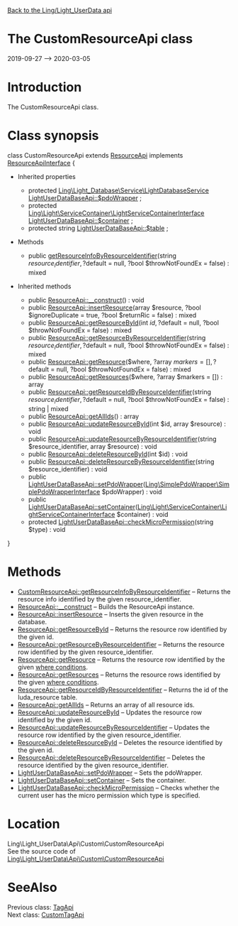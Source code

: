 [Back to the Ling/Light_UserData api](https://github.com/lingtalfi/Light_UserData/blob/master/doc/api/Ling/Light_UserData.md)



The CustomResourceApi class
================
2019-09-27 --> 2020-03-05






Introduction
============

The CustomResourceApi class.



Class synopsis
==============


class <span class="pl-k">CustomResourceApi</span> extends [ResourceApi](https://github.com/lingtalfi/Light_UserData/blob/master/doc/api/Ling/Light_UserData/Api/Classes/ResourceApi.md) implements [ResourceApiInterface](https://github.com/lingtalfi/Light_UserData/blob/master/doc/api/Ling/Light_UserData/Api/Interfaces/ResourceApiInterface.md) {

- Inherited properties
    - protected [Ling\Light_Database\Service\LightDatabaseService](https://github.com/lingtalfi/Light_Database/blob/master/doc/api/Ling/Light_Database/Service/LightDatabaseService.md) [LightUserDataBaseApi::$pdoWrapper](#property-pdoWrapper) ;
    - protected [Ling\Light\ServiceContainer\LightServiceContainerInterface](https://github.com/lingtalfi/Light/blob/master/doc/api/Ling/Light/ServiceContainer/LightServiceContainerInterface.md) [LightUserDataBaseApi::$container](#property-container) ;
    - protected string [LightUserDataBaseApi::$table](#property-table) ;

- Methods
    - public [getResourceInfoByResourceIdentifier](https://github.com/lingtalfi/Light_UserData/blob/master/doc/api/Ling/Light_UserData/Api/Custom/CustomResourceApi/getResourceInfoByResourceIdentifier.md)(string $resource_identifier, ?$default = null, ?bool $throwNotFoundEx = false) : mixed

- Inherited methods
    - public [ResourceApi::__construct](https://github.com/lingtalfi/Light_UserData/blob/master/doc/api/Ling/Light_UserData/Api/Classes/ResourceApi/__construct.md)() : void
    - public [ResourceApi::insertResource](https://github.com/lingtalfi/Light_UserData/blob/master/doc/api/Ling/Light_UserData/Api/Classes/ResourceApi/insertResource.md)(array $resource, ?bool $ignoreDuplicate = true, ?bool $returnRic = false) : mixed
    - public [ResourceApi::getResourceById](https://github.com/lingtalfi/Light_UserData/blob/master/doc/api/Ling/Light_UserData/Api/Classes/ResourceApi/getResourceById.md)(int $id, ?$default = null, ?bool $throwNotFoundEx = false) : mixed
    - public [ResourceApi::getResourceByResourceIdentifier](https://github.com/lingtalfi/Light_UserData/blob/master/doc/api/Ling/Light_UserData/Api/Classes/ResourceApi/getResourceByResourceIdentifier.md)(string $resource_identifier, ?$default = null, ?bool $throwNotFoundEx = false) : mixed
    - public [ResourceApi::getResource](https://github.com/lingtalfi/Light_UserData/blob/master/doc/api/Ling/Light_UserData/Api/Classes/ResourceApi/getResource.md)($where, ?array $markers = [], ?$default = null, ?bool $throwNotFoundEx = false) : mixed
    - public [ResourceApi::getResources](https://github.com/lingtalfi/Light_UserData/blob/master/doc/api/Ling/Light_UserData/Api/Classes/ResourceApi/getResources.md)($where, ?array $markers = []) : array
    - public [ResourceApi::getResourceIdByResourceIdentifier](https://github.com/lingtalfi/Light_UserData/blob/master/doc/api/Ling/Light_UserData/Api/Classes/ResourceApi/getResourceIdByResourceIdentifier.md)(string $resource_identifier, ?$default = null, ?bool $throwNotFoundEx = false) : string | mixed
    - public [ResourceApi::getAllIds](https://github.com/lingtalfi/Light_UserData/blob/master/doc/api/Ling/Light_UserData/Api/Classes/ResourceApi/getAllIds.md)() : array
    - public [ResourceApi::updateResourceById](https://github.com/lingtalfi/Light_UserData/blob/master/doc/api/Ling/Light_UserData/Api/Classes/ResourceApi/updateResourceById.md)(int $id, array $resource) : void
    - public [ResourceApi::updateResourceByResourceIdentifier](https://github.com/lingtalfi/Light_UserData/blob/master/doc/api/Ling/Light_UserData/Api/Classes/ResourceApi/updateResourceByResourceIdentifier.md)(string $resource_identifier, array $resource) : void
    - public [ResourceApi::deleteResourceById](https://github.com/lingtalfi/Light_UserData/blob/master/doc/api/Ling/Light_UserData/Api/Classes/ResourceApi/deleteResourceById.md)(int $id) : void
    - public [ResourceApi::deleteResourceByResourceIdentifier](https://github.com/lingtalfi/Light_UserData/blob/master/doc/api/Ling/Light_UserData/Api/Classes/ResourceApi/deleteResourceByResourceIdentifier.md)(string $resource_identifier) : void
    - public [LightUserDataBaseApi::setPdoWrapper](https://github.com/lingtalfi/Light_UserData/blob/master/doc/api/Ling/Light_UserData/Api/Classes/LightUserDataBaseApi/setPdoWrapper.md)([Ling\SimplePdoWrapper\SimplePdoWrapperInterface](https://github.com/lingtalfi/SimplePdoWrapper/blob/master/doc/api/Ling/SimplePdoWrapper/SimplePdoWrapperInterface.md) $pdoWrapper) : void
    - public [LightUserDataBaseApi::setContainer](https://github.com/lingtalfi/Light_UserData/blob/master/doc/api/Ling/Light_UserData/Api/Classes/LightUserDataBaseApi/setContainer.md)([Ling\Light\ServiceContainer\LightServiceContainerInterface](https://github.com/lingtalfi/Light/blob/master/doc/api/Ling/Light/ServiceContainer/LightServiceContainerInterface.md) $container) : void
    - protected [LightUserDataBaseApi::checkMicroPermission](https://github.com/lingtalfi/Light_UserData/blob/master/doc/api/Ling/Light_UserData/Api/Classes/LightUserDataBaseApi/checkMicroPermission.md)(string $type) : void

}






Methods
==============

- [CustomResourceApi::getResourceInfoByResourceIdentifier](https://github.com/lingtalfi/Light_UserData/blob/master/doc/api/Ling/Light_UserData/Api/Custom/CustomResourceApi/getResourceInfoByResourceIdentifier.md) &ndash; Returns the resource info identified by the given resource_identifier.
- [ResourceApi::__construct](https://github.com/lingtalfi/Light_UserData/blob/master/doc/api/Ling/Light_UserData/Api/Classes/ResourceApi/__construct.md) &ndash; Builds the ResourceApi instance.
- [ResourceApi::insertResource](https://github.com/lingtalfi/Light_UserData/blob/master/doc/api/Ling/Light_UserData/Api/Classes/ResourceApi/insertResource.md) &ndash; Inserts the given resource in the database.
- [ResourceApi::getResourceById](https://github.com/lingtalfi/Light_UserData/blob/master/doc/api/Ling/Light_UserData/Api/Classes/ResourceApi/getResourceById.md) &ndash; Returns the resource row identified by the given id.
- [ResourceApi::getResourceByResourceIdentifier](https://github.com/lingtalfi/Light_UserData/blob/master/doc/api/Ling/Light_UserData/Api/Classes/ResourceApi/getResourceByResourceIdentifier.md) &ndash; Returns the resource row identified by the given resource_identifier.
- [ResourceApi::getResource](https://github.com/lingtalfi/Light_UserData/blob/master/doc/api/Ling/Light_UserData/Api/Classes/ResourceApi/getResource.md) &ndash; Returns the resource row identified by the given [where conditions](https://github.com/lingtalfi/SimplePdoWrapper#the-where-conditions).
- [ResourceApi::getResources](https://github.com/lingtalfi/Light_UserData/blob/master/doc/api/Ling/Light_UserData/Api/Classes/ResourceApi/getResources.md) &ndash; Returns the resource rows identified by the given [where conditions](https://github.com/lingtalfi/SimplePdoWrapper#the-where-conditions).
- [ResourceApi::getResourceIdByResourceIdentifier](https://github.com/lingtalfi/Light_UserData/blob/master/doc/api/Ling/Light_UserData/Api/Classes/ResourceApi/getResourceIdByResourceIdentifier.md) &ndash; Returns the id of the luda_resource table.
- [ResourceApi::getAllIds](https://github.com/lingtalfi/Light_UserData/blob/master/doc/api/Ling/Light_UserData/Api/Classes/ResourceApi/getAllIds.md) &ndash; Returns an array of all resource ids.
- [ResourceApi::updateResourceById](https://github.com/lingtalfi/Light_UserData/blob/master/doc/api/Ling/Light_UserData/Api/Classes/ResourceApi/updateResourceById.md) &ndash; Updates the resource row identified by the given id.
- [ResourceApi::updateResourceByResourceIdentifier](https://github.com/lingtalfi/Light_UserData/blob/master/doc/api/Ling/Light_UserData/Api/Classes/ResourceApi/updateResourceByResourceIdentifier.md) &ndash; Updates the resource row identified by the given resource_identifier.
- [ResourceApi::deleteResourceById](https://github.com/lingtalfi/Light_UserData/blob/master/doc/api/Ling/Light_UserData/Api/Classes/ResourceApi/deleteResourceById.md) &ndash; Deletes the resource identified by the given id.
- [ResourceApi::deleteResourceByResourceIdentifier](https://github.com/lingtalfi/Light_UserData/blob/master/doc/api/Ling/Light_UserData/Api/Classes/ResourceApi/deleteResourceByResourceIdentifier.md) &ndash; Deletes the resource identified by the given resource_identifier.
- [LightUserDataBaseApi::setPdoWrapper](https://github.com/lingtalfi/Light_UserData/blob/master/doc/api/Ling/Light_UserData/Api/Classes/LightUserDataBaseApi/setPdoWrapper.md) &ndash; Sets the pdoWrapper.
- [LightUserDataBaseApi::setContainer](https://github.com/lingtalfi/Light_UserData/blob/master/doc/api/Ling/Light_UserData/Api/Classes/LightUserDataBaseApi/setContainer.md) &ndash; Sets the container.
- [LightUserDataBaseApi::checkMicroPermission](https://github.com/lingtalfi/Light_UserData/blob/master/doc/api/Ling/Light_UserData/Api/Classes/LightUserDataBaseApi/checkMicroPermission.md) &ndash; Checks whether the current user has the micro permission which type is specified.





Location
=============
Ling\Light_UserData\Api\Custom\CustomResourceApi<br>
See the source code of [Ling\Light_UserData\Api\Custom\CustomResourceApi](https://github.com/lingtalfi/Light_UserData/blob/master/Api/Custom/CustomResourceApi.php)



SeeAlso
==============
Previous class: [TagApi](https://github.com/lingtalfi/Light_UserData/blob/master/doc/api/Ling/Light_UserData/Api/Classes/TagApi.md)<br>Next class: [CustomTagApi](https://github.com/lingtalfi/Light_UserData/blob/master/doc/api/Ling/Light_UserData/Api/Custom/CustomTagApi.md)<br>
